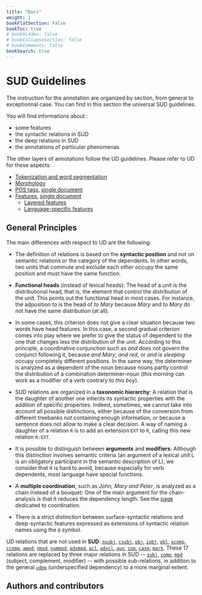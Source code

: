 ```yaml
---
title: "Docs"
weight: 1
bookFlatSection: False
bookToc: true
# bookHidden: false
# bookCollapseSection: false
# bookComments: false
bookSearch: true
---
```

# SUD Guidelines


The instruction for the annotation are organized by section, from general to exceptionnal case. You can find in this section the universal SUD guidelines. 

You will find informations about : 
- some features 
- the syntactic relations in SUD
- the deep relations in SUD
- the annotations of particular phenomenas

The other layers of annotations follow the UD guidelines. Please refer to UD for these aspects:

  - [Tokenization and word segmentation](https://universaldependencies.org/u/overview/tokenization.html)
  - [Morphology](https://universaldependencies.org/u/overview/morphology.html)
  - [POS tags](https://universaldependencies.org/u/pos), [single document](https://universaldependencies.org/u/pos/all.html)
  - [Features](https://universaldependencies.org/u/feat), [single document](https://universaldependencies.org/u/feat/all.html)
    - [Layered features](https://universaldependencies.org/u/overview/feat-layers.html)
    - [Language-specific features](https://universaldependencies.org/ext-feat-index.html)

## General Principles 


The main differences with respect to UD are the following:

 - The definition of relations is based on the **syntactic position** and not on semantic relations or the category of the dependents. In other words, two units that commute and exclude each other occupy the same position and must have the same function.

 - **Functional heads** (instead of lexical heads): The head of a unit is the distributional head, that is, the element that control the distribution of the unit. This points out the functional head in most cases. For instance, the adposition *to* is the head of *to Mary* because *Mary* and *to Mary* do not have the same distribution (at all).

 - In some cases, this criterion does not give a clear situation because two words have head features. In this case, a second gradual criterion comes into play where we prefer to give the status of dependent to the one that changes less the distribution of the unit. According to this principle, a coordinative conjunction such as *and* does not govern the conjunct following it, because *and Mary*, *and red*, or *and is sleeping* occupy completely different positions. In the same way, the determiner is analyzed as a dependent of the noun because nouns partly control the distribution of a combination determiner-noun (*this morning* can work as a modifier of a verb contrary to *this boy*).

 - SUD relations are organized in a **taxonomic hierarchy**: A relation that is the daughter of another one inherits its syntactic properties with the addition of specific properties. Indeed, sometimes, we cannot take into account all possible distinctions, either because of the conversion from different treebanks not containing enough information, or because a sentence does not allow to make a clear decision. A way of naming a daughter of a relation `R` is to add an extension `EXT` to `R`, calling this new relation `R:EXT`.

 - It is possible to distinguish between **arguments** and **modifiers**: Although this distinction involves semantic criteria (an argument of a lexical unit L is an obligatory participant in the semantic description of L), we consider that it is hard to avoid, because especially for verb dependents, most language have special functions.

 - A **multiple coordination**, such as *John, Mary and Peter*, is analyzed as a chain instead of a bouquet: One of the main argument for the chain-analysis is that it reduces the dependency length. See the [page](docs/general_guideline/Universal_construction/coordination.md) dedicated to coordination.

 - There is a strict distinction between surface-syntactic relations and deep-syntactic features expressed as extensions of syntactic relation names using the `@` symbol.

UD relations that are not used in **SUD**:
[`nsubj`](https://universaldependencies.org/u/dep/nsubj.html),
[`csubj`](https://universaldependencies.org/u/dep/csubj.html),
[`obj`](https://universaldependencies.org/u/dep/obj.html),
[`iobj`](https://universaldependencies.org/u/dep/iobj.html),
[`obl`](https://universaldependencies.org/u/dep/obl.html),
[`xcomp`](https://universaldependencies.org/u/dep/xcomp.html),
[`ccomp`](https://universaldependencies.org/u/dep/ccomp.html),
[`amod`](https://universaldependencies.org/u/dep/amod.html),
[`nmod`](https://universaldependencies.org/u/dep/nmod.html),
[`nummod`](https://universaldependencies.org/u/dep/nummod.html),
[`advmod`](https://universaldependencies.org/u/dep/advmod.html),
[`acl`](https://universaldependencies.org/u/dep/acl.html),
[`advcl`](https://universaldependencies.org/u/dep/advcl.html),
[`aux`](https://universaldependencies.org/u/dep/aux.html),
[`cop`](https://universaldependencies.org/u/dep/cop.html),
[`case`](https://universaldependencies.org/u/dep/case.html),
[`mark`](https://universaldependencies.org/u/dep/mark.html).
These 17 relations are replaced by three major relations in SUD --
[`subj`](docs/general_guideline/Syntactic_relations/subj/subj.md),
[`comp`](docs/general_guideline/Syntactic_relations/comp/_index.md),
[`mod`](./docs/general_guideline/Syntactic_relations/mod/mod.md)
(subject, complement, modifier) -- with possible sub-relations, in addition to the general [`udep`](docs/general_guideline/Syntactic_relations/udep/udep.md) (underspecified dependency) to a more marginal extent.


## Authors and contributors 